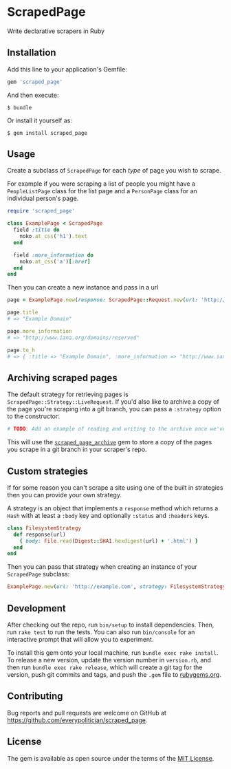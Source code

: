 # ScrapedPage

Write declarative scrapers in Ruby

## Installation

Add this line to your application's Gemfile:

```ruby
gem 'scraped_page'
```

And then execute:

    $ bundle

Or install it yourself as:

    $ gem install scraped_page

## Usage

Create a subclass of `ScrapedPage` for each _type_ of page you wish to scrape.

For example if you were scraping a list of people you might have a
`PeopleListPage` class for the list page and a `PersonPage` class for an
individual person's page.

```ruby
require 'scraped_page'

class ExamplePage < ScrapedPage
  field :title do
    noko.at_css('h1').text
  end

  field :more_information do
    noko.at_css('a')[:href]
  end
end
```

Then you can create a new instance and pass in a url

```ruby
page = ExamplePage.new(response: ScrapedPage::Request.new(url: 'http://example.com').response)

page.title
# => "Example Domain"

page.more_information
# => "http://www.iana.org/domains/reserved"

page.to_h
# => { :title => "Example Domain", :more_information => "http://www.iana.org/domains/reserved" }
```

## Archiving scraped pages

The default strategy for retrieving pages is `ScrapedPage::Strategy::LiveRequest`. If you'd also like to archive a copy of the page you're scraping into a git branch, you can pass a `:strategy` option to the constructor:

```ruby
# TODO: Add an example of reading and writing to the archive once we've straightened out the ScrapedPage::Request constructor interface.
```

This will use the [`scraped_page_archive`](https://github.com/everypolitician/scraped_page_archive)
gem to store a copy of the pages you scrape in a git branch in your scraper's repo.

## Custom strategies

If for some reason you can't scrape a site using one of the built in strategies
then you can provide your own strategy.

A strategy is an object that implements a `response` method which returns a
`Hash` with at least a `:body` key and optionally `:status` and `:headers` keys.

```ruby
class FilesystemStrategy
  def response(url)
    { body: File.read(Digest::SHA1.hexdigest(url) + '.html') }
  end
end
```

Then you can pass that strategy when creating an instance of your `ScrapedPage` subclass:

```ruby
ExamplePage.new(url: 'http://example.com', strategy: FilesystemStrategy.new)
```

## Development

After checking out the repo, run `bin/setup` to install dependencies. Then, run `rake test` to run the tests. You can also run `bin/console` for an interactive prompt that will allow you to experiment.

To install this gem onto your local machine, run `bundle exec rake install`. To release a new version, update the version number in `version.rb`, and then run `bundle exec rake release`, which will create a git tag for the version, push git commits and tags, and push the `.gem` file to [rubygems.org](https://rubygems.org).

## Contributing

Bug reports and pull requests are welcome on GitHub at https://github.com/everypolitician/scraped_page.

## License

The gem is available as open source under the terms of the [MIT License](http://opensource.org/licenses/MIT).

